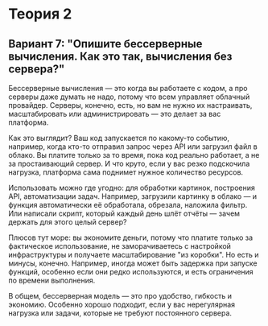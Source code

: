# Теория 2
## Вариант 7: "Опишите бессерверные вычисления. Как это так, вычисления без сервера?"

Бессерверные вычисления — это когда вы работаете с кодом, а про серверы даже думать не надо, потому что всем управляет облачный провайдер. Серверы, конечно, есть, но вам не нужно их настраивать, масштабировать или администрировать — это делает за вас платформа.

Как это выглядит? Ваш код запускается по какому-то событию, например, когда кто-то отправил запрос через API или загрузил файл в облако. Вы платите только за то время, пока код реально работает, а не за простаивающий сервер. И что круто, если у вас резко подскочила нагрузка, платформа сама поднимет нужное количество ресурсов.

Использовать можно где угодно: для обработки картинок, построения API, автоматизации задач. Например, загрузили картинку в облако — и функция автоматически её обработала, обрезала, наложила фильтр. Или написали скрипт, который каждый день шлёт отчёты — зачем держать для этого целый сервер?

Плюсов тут море: вы экономите деньги, потому что платите только за фактическое использование, не заморачиваетесь с настройкой инфраструктуры и получаете масштабирование "из коробки". Но есть и минусы, конечно. Например, иногда может быть задержка при запуске функций, особенно если они редко используются, и есть ограничения по времени выполнения.

В общем, бессерверная модель — это про удобство, гибкость и экономию. Особенно хорошо подходит, если у вас нерегулярная нагрузка или задачи, которые не требуют постоянного сервера.
